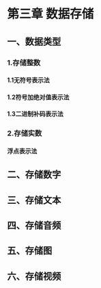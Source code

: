 # **第三章 数据存储**

  

## **一、数据类型**

  

### **1.存储整数**

  

#### **1.1无符号表示法**

  

#### **1.2符号加绝对值表示法**

  

#### **1.3二进制补码表示法**

  

### **2.存储实数**

  

#### **浮点表示法**

  

## **二、存储数字**

  

## **三、存储文本**

  

## **四、存储音频**

  

## **五、存储图**

  

## **六、存储视频**